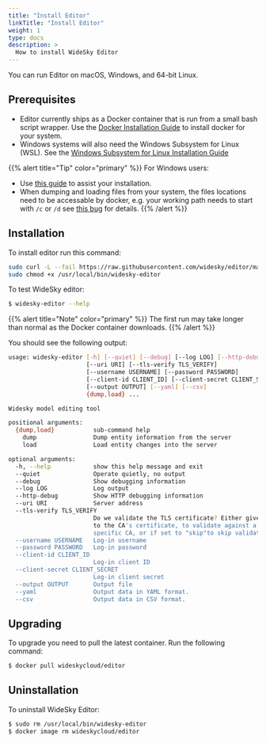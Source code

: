```yaml
---
title: "Install Editor"
linkTitle: "Install Editor"
weight: 1
type: docs
description: >
  How to install WideSky Editor
---
```

You can run Editor on macOS, Windows, and 64-bit Linux.

## Prerequisites

+ Editor currently ships as a Docker container that is run from a small bash script wrapper. Use the <a href="https://docs.docker.com/install/" target="_blank" rel="noopener">Docker Installation Guide</a> to install docker for your system.
+ Windows systems will also need the Windows Subsystem for Linux (WSL). See the <a href="https://docs.microsoft.com/en-us/windows/wsl/install-win10" target="_blank" rel="noopener">Windows Subsystem for Linux Installation Guide</a>



{{% alert title="Tip"  color="primary" %}}
For Windows users:
+ Use [this guide](https://nickjanetakis.com/blog/setting-up-docker-for-windows-and-wsl-to-work-flawlessly) to assist your installation.
+ When dumping and loading files from your system, the files locations need to be accessable by docker, e.g. your working path needs to start with `/c` or `/d` see [this bug](https://github.com/docker/for-win/issues/2151) for details.
{{% /alert %}}


## Installation

To install editor run this command:

```bash
sudo curl -L --fail https://raw.githubusercontent.com/widesky/editor/master/runners/widesky-editor.sh -o /usr/local/bin/widesky-editor
sudo chmod +x /usr/local/bin/widesky-editor
```


To test WideSky editor:

```bash
$ widesky-editor --help
```
{{% alert title="Note"  color="primary" %}} The first run may take longer than normal as the Docker container downloads.
{{% /alert %}}


You should see the following output:
```bash
usage: widesky-editor [-h] [--quiet] [--debug] [--log LOG] [--http-debug]
                      [--uri URI] [--tls-verify TLS_VERIFY]
                      [--username USERNAME] [--password PASSWORD]
                      [--client-id CLIENT_ID] [--client-secret CLIENT_SECRET]
                      [--output OUTPUT] [--yaml] [--csv]
                      {dump,load} ...

Widesky model editing tool

positional arguments:
  {dump,load}           sub-command help
    dump                Dump entity information from the server
    load                Load entity changes into the server

optional arguments:
  -h, --help            show this help message and exit
  --quiet               Operate quietly, no output
  --debug               Show debugging information
  --log LOG             Log output
  --http-debug          Show HTTP debugging information
  --uri URI             Server address
  --tls-verify TLS_VERIFY
                        Do we validate the TLS certificate? Either give a path
                        to the CA's certificate, to validate against a
                        specific CA, or if set to "skip"to skip validation.
  --username USERNAME   Log-in username
  --password PASSWORD   Log-in password
  --client-id CLIENT_ID
                        Log-in client ID
  --client-secret CLIENT_SECRET
                        Log-in client secret
  --output OUTPUT       Output file
  --yaml                Output data in YAML format.
  --csv                 Output data in CSV format.
```

## Upgrading

To upgrade you need to pull the latest container. Run the following command:

```bash
$ docker pull wideskycloud/editor
```


## Uninstallation

To uninstall WideSky Editor:

```bash
$ sudo rm /usr/local/bin/widesky-editor
$ docker image rm wideskycloud/editor
```

